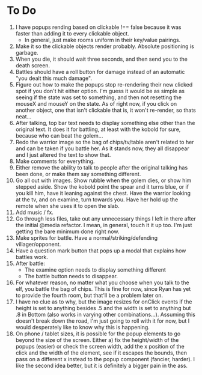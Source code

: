 # To Do

1. I have popups rending based on clickable !== false because it was faster than adding it to every clickable object.
    * In general, just make rooms uniform in their key/value pairings.
2. Make it so the clickable objects render probably.  Absolute positioning is garbage.
3. When you die, it should wait three seconds, and then send you to the death screen.
4. Battles should have a roll button for damage instead of an automatic "you dealt this much damage".  
5. Figure out how to make the popups stop re-rendering their new clicked spot if you don't hit either option.  I'm guess it would be as simple as seeing if the state was set to something, and then not resetting the mouseX and mouseY on the state.  As of right now, if you click on another object, one that isn't clickable that is, it won't re-render, so thats neat...
6. After talking, top bar text needs to display something else other than the original text.  It does it for battling, at least with the kobold for sure, because who can beat the golem...
7. Redo the warrior image so the bag of chips/tv/table aren't related to her and can be taken if you battle her.  As it stands now, they all
disappear and I just altered the text to show that.
8. Make comments for everything.
9. Either remove the ability to talk to people after the original talking has been done, or make them say something different.
10. Go all out with images.  Show rubble when the golem dies, or show him stepped aside.  Show the kobold point the spear and it turns blue, or if you kill him, have it leaning against the chest.  Have the warrior looking at the tv, and on examine, turn towards you.  Have her hold up the remote when she uses it to open the slab.
11. Add music / fx.  
12. Go through less files, take out any unnecessary things I left in there after the initial @media refactor.  I mean, in general, touch it it up too.  I'm just getting the bare minimum done right now.
13. Make sprites for battle.  Have a normal/striking/defending villager/opponent.
14. Have a question mark button that pops up a modal that explains how battles work.
15. After battle:
    * The examine option needs to display something different
    * The battle button needs to disappear.
16. For whatever reason, no matter what you choose when you talk to the elf, you battle the bag of chips.  This is fine for now, since Ryan has yet to provide the fourth room, but that'll be a problem later on.
17. I have no clue as to why, but the image resizes for onClick events if the height is set to anything besides .5 and the width is set to anything but .8 in Bottom (also works in varying other combinations...).  Assuming this doesn't break down the road, I'm just going to roll with it for now, but I would desperately like to know why this is happening.
18. On phone / tablet sizes, it is possible for the popup elements to go beyond the size of the screen.  Either a) fix the height/width of the popups (easier) or check the screen width, add the x position of the click and the width of the element, see if it escapes the bounds, then pass on a different x instead to the popup component (fancier, harder).  I like the second idea better, but it is definitely a bigger pain in the ass.



    